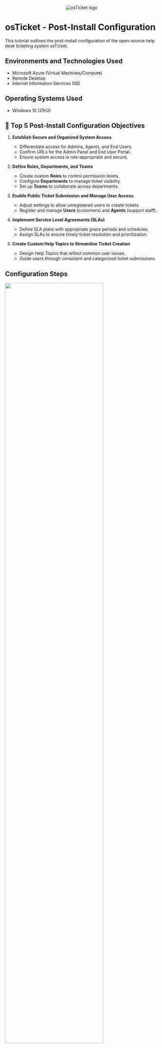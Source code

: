 <p align="center">
<img src="https://i.imgur.com/Clzj7Xs.png" alt="osTicket logo"/>
</p>

<h1>osTicket - Post-Install Configuration</h1>
This tutorial outlines the post-install configuration of the open-source help desk ticketing system osTicket.<br />

<h2>Environments and Technologies Used</h2>

- Microsoft Azure (Virtual Machines/Compute)
- Remote Desktop
- Internet Information Services (IIS)

<h2>Operating Systems Used </h2>

- Windows 10</b> (21H2)

<h2>🎯 Top 5 Post-Install Configuration Objectives</h2>

1. **Establish Secure and Organized System Access**
   - Differentiate access for Admins, Agents, and End Users.
   - Confirm URLs for the Admin Panel and End User Portal.
   - Ensure system access is role-appropriate and secure.

2. **Define Roles, Departments, and Teams**
   - Create custom **Roles** to control permission levels.
   - Configure **Departments** to manage ticket visibility.
   - Set up **Teams** to collaborate across departments.

3. **Enable Public Ticket Submission and Manage User Access**
   - Adjust settings to allow unregistered users to create tickets.
   - Register and manage **Users** (customers) and **Agents** (support staff).

4. **Implement Service Level Agreements (SLAs)**
   - Define SLA plans with appropriate grace periods and schedules.
   - Assign SLAs to ensure timely ticket resolution and prioritization.

5. **Create Custom Help Topics to Streamline Ticket Creation**
   - Design Help Topics that reflect common user issues.
   - Guide users through consistent and categorized ticket submissions.

<h2>Configuration Steps</h2>

<p>
<img src="https://i.imgur.com/kn4IWcA.png" height="80%" width="80%"
</p>
   
1. System Setup and Access Configuration

- **Access Points:**
  - **Admin/Analyst Panel:** `http://localhost/osTicket/scp/login.php`
  - **End User Portal:** `http://localhost/osTicket`

- **Panel Acknowledgment:**
  - **Admin Panel** – For system configuration and management.
  - **Agent Panel** – For ticket management and user interaction.
<br />

<p>
<img src="https://i.imgur.com/57CF415.png" height="80%" width="80%"
</p>
   
2. Organizational Structure and Permissions

- **Roles Setup** *(Controls agent permissions)*:
  - Created Role: `Supreme Admin`
  - Path: `Admin Panel -> Agents -> Roles`

- **Departments Setup** *(Controls ticket visibility and segmentation)*:
  - Created Department: `SysAdmins`
  - Path: `Admin Panel -> Agents -> Departments`

- **Teams Configuration** *(Group agents across departments)*:
  - Created Team: `Online Banking`
  - Path: `Admin Panel -> Agents -> Teams`

- **Agent Configuration** *(Add and assign internal staff)*:
  - `Jane` (Department: SysAdmins)
  - `John` (Department: Support)
  - Path: `Admin Panel -> Agents -> Add New`

- **User Configuration** *(Add external users/customers)*:
  - `Karen`, `Ken`
  - Path: `Agent Panel -> Users -> Add New`
<br />

<p>
<img src="https://i.imgur.com/DJmEXEB.png" height="80%" width="80%" alt="Disk Sanitization Steps"/>
</p>
3. Ticket Workflow and Service Parameters

- **User Ticket Permissions:**
  - Enabled ticket submission by **unchecking** the "registration required" option.
  - Path: `Admin Panel -> Settings -> User Settings`

- **SLA (Service Level Agreements):**
  - `Sev-A`: 1 hour grace period, 24/7 schedule
  - `Sev-B`: 4 hours grace period, 24/7 schedule
  - `Sev-C`: 8 hours grace period, business hours
  - Path: `Admin Panel -> Manage -> SLA`

- **Help Topics Configuration** *(Guides user ticket submissions)*:
  - Topics:
    - Business Critical Outage
    - Personal Computer Issues
    - Equipment Request
    - Password Reset
    - Other
  - Path: `Admin Panel -> Manage -> Help Topics`
<br />

